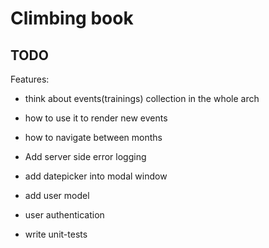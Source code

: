 Climbing book
=============


TODO
-----

Features:

- think about events(trainings) collection in the whole arch
 - how to use it to render new events
 - how to navigate between months

- Add server side error logging
- add datepicker into modal window
- add user model
- user authentication
- write unit-tests
